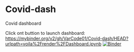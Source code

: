 # Covid-dash
Covid dashboard


Click ont buttion to launch dashboard:
https://mybinder.org/v2/gh/VarCode01/Covid-dash/HEAD?urlpath=voila%2Frender%2FDashboard.ipynb
[![Binder](https://mybinder.org/badge_logo.svg)](https://mybinder.org/v2/gh/VarCode01/Covid-dash/HEAD?urlpath=voila%2Frender%2FDashboard.ipynb)
